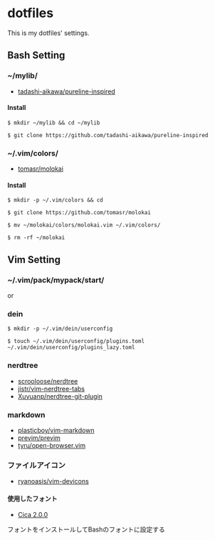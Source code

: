 # dotfiles

This is my dotfiles' settings.

## Bash Setting

### ~/mylib/

- [tadashi-aikawa/pureline-inspired](https://github.com/tadashi-aikawa/pureline-inspired)

#### Install

    $ mkdir ~/mylib && cd ~/mylib

    $ git clone https://github.com/tadashi-aikawa/pureline-inspired  
### ~/.vim/colors/

- [tomasr/molokai](https://github.com/tomasr/molokai)

#### Install

    $ mkdir -p ~/.vim/colors && cd

    $ git clone https://github.com/tomasr/molokai

    $ mv ~/molokai/colors/molokai.vim ~/.vim/colors/

    $ rm -rf ~/molokai

## Vim Setting

### ~/.vim/pack/mypack/start/

or

### dein

    $ mkdir -p ~/.vim/dein/userconfig

    $ touch ~/.vim/dein/userconfig/plugins.toml ~/.vim/dein/userconfig/plugins_lazy.toml

### nerdtree

- [scrooloose/nerdtree](https://github.com/scrooloose/nerdtree)
- [jistr/vim-nerdtree-tabs](https://github.com/jistr/vim-nerdtree-tabs)
- [Xuyuanp/nerdtree-git-plugin](https://github.com/Xuyuanp/nerdtree-git-plugin)

### markdown

- [plasticboy/vim-markdown](https://github.com/plasticboy/vim-markdown)
- [previm/previm](https://github.com/previm/previm)
- [tyru/open-browser.vim](https://github.com/tyru/open-browser.vim)

### ファイルアイコン

- [ryanoasis/vim-devicons](https://github.com/ryanoasis/vim-devicons)

#### 使用したフォント

- [Cica 2.0.0](https://github.com/miiton/Cica)

フォントをインストールしてBashのフォントに設定する
